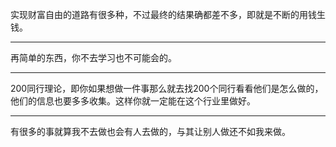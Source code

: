 实现财富自由的道路有很多种，不过最终的结果确都差不多，即就是不断的用钱生钱。
___
再简单的东西，你不去学习也不可能会的。
___
200同行理论，即你如果想做一件事那么就去找200个同行看看他们是怎么做的，他们的信息也要多多收集。这样你就一定能在这个行业里做好。
___
有很多的事就算我不去做也会有人去做的，与其让别人做还不如我来做。